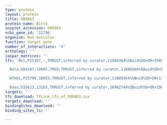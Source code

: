 ```yaml
---
type: protein
layout: protein
title: O08863
protein_name: Birc3
uniprot_accession: O08863
ncbi_gene_id: '11796'
organism: Mus musculus
function: target gene
number_of_interactions: '4'
orthologs: ''
jaspar_matrices: ''
tfs: 'Rel,P15307,-,TRRUST,inferred by curator,11880364%5Buid%5D+OR+29087512%5Buid%5D,Yes

  Rela,Q04207,19697,TRED;TRRUST,inferred by curator,11880364%5Buid%5D+OR+17202159%5Buid%5D+OR+29087512%5Buid%5D+OR+19343319%5Buid%5D,Yes

  Nfkb1,P25799,18033,TRRUST,inferred by curator,11880364%5Buid%5D+OR+11517251%5Buid%5D+OR+19343319%5Buid%5D+OR+18056349%5Buid%5D+OR+29087512%5Buid%5D,Yes

  Daxx,O35613,13163,TRRUST,inferred by curator,16982744%5Buid%5D+OR+29087512%5Buid%5D,Yes'
targets: ''
tfs_download: TFLink_tfs_of_O08863.tsv
targets_download: ''
bindingSites_download: ''
binding_sites_ls: ''

---
```

